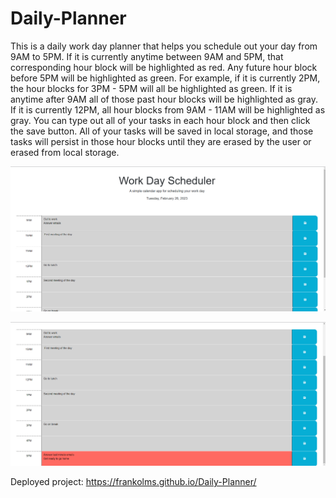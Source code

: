 # Daily-Planner

This is a daily work day planner that helps you schedule out your day from 9AM to 5PM. If it is currently anytime between 9AM and 5PM, that corresponding hour block will be highlighted as red. Any future hour block before 5PM will be highlighted as green. For example, if it is currently 2PM, the hour blocks for 3PM - 5PM will all be highlighted as green. If it is anytime after 9AM all of those past hour blocks will be highlighted as gray. If it is currently 12PM, all hour blocks from 9AM - 11AM will be highlighted as gray. You can type out all of your tasks in each hour block and then click the save button. All of your tasks will be saved in local storage, and those tasks will persist in those hour blocks until they are erased by the user or erased from local storage.

![Alt text](<./assets/Screenshot%20(35).png>)

![Alt text](<./assets/Screenshot%20(36).png>)

Deployed project: https://frankolms.github.io/Daily-Planner/

